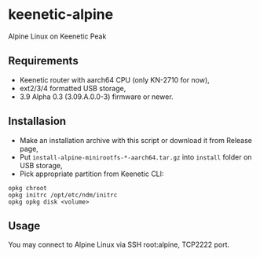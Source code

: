 # keenetic-alpine
Alpine Linux on Keenetic Peak

## Requirements
* Keenetic router with aarch64 CPU (only KN-2710 for now),
* ext2/3/4 formatted USB storage,
* 3.9 Alpha 0.3 (3.09.A.0.0-3) firmware or newer.

## Installasion
* Make an installation archive with this script or download it from Release page,
* Put `install-alpine-minirootfs-*-aarch64.tar.gz` into `install` folder on USB storage,
* Pick appropriate partition from Keenetic CLI:

```
opkg chroot
opkg initrc /opt/etc/ndm/initrc
opkg opkg disk <volume>
```

## Usage
You may connect to Alpine Linux via SSH root:alpine, TCP2222 port.
